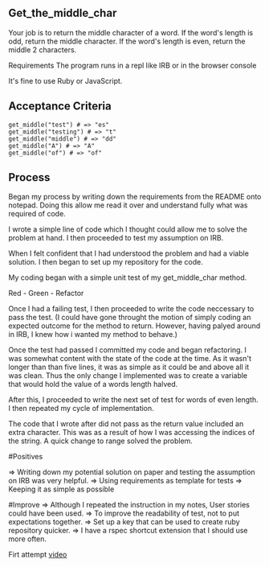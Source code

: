 Get_the_middle_char
------------
Your job is to return the middle character of a word. If the word's length is odd, return the middle character. If the word's length is even, return the middle 2 characters.

Requirements
The program runs in a repl like IRB or in the browser console

It's fine to use Ruby or JavaScript.

Acceptance Criteria
------------
`````
get_middle("test") # => "es"
get_middle("testing") # => "t"
get_middle("middle") # => "dd"
get_middle("A") # => "A"
get_middle("of") # => "of"

``````

Process 
---------

Began my process by writing down the requirements from the README onto notepad. Doing this allow me read it over and understand fully what was required of code. 

I wrote a simple line of code which I thought could allow me to solve the problem at hand. I then proceeded to test my assumption on IRB. 

When I felt confident that I had understood the problem and had a viable solution. I then began to set up my repository for the code.

My coding began with a simple unit test of my get_middle_char method. 

Red - Green - Refactor 

Once I had a failing test, I then proceeded to write the code neccessary to pass the test.
(I could have gone throught the motion of simply coding an expected outcome for the method to return. However, having palyed around in IRB, I knew how i wanted my method to behave.)

Once the test had passed I committed my code and began refactoring. I was somewhat content with the state of the code at the time. As it wasn't longer than than five lines, it was as simple as it could be and above all it was clean. Thus the only change I implemented was to create a variable that would hold the value of a words length halved. 

After this, I proceeded to write the next set of test for words of even length. I then repeated my cycle of implementation.

The code that I wrote after did not pass as the return value included an extra character. This was as a result of how I was accessing the indices of the string. A quick change to range solved the problem. 

#Positives
 
 => Writing down my potential solution on paper and testing the assumption on IRB was very helpful. 
 => Using requirements as template for tests
 => Keeping it as simple as possible 

 #Improve 
 => Although I repeated the instruction in my notes, User stories could have been used. 
 => To improve the readability of test, not to put expectations together. 
 => Set up a key that can be used to create ruby repository quicker. 
 => I have a rspec shortcut extension that I should use more often.

 Firt attempt 
 [video](https://www.youtube.com/watch?v=zgScbea9YoI&feature=youtu.be)





